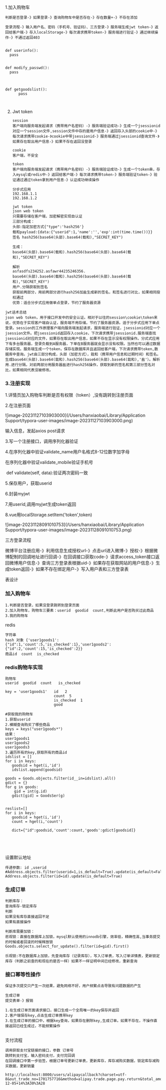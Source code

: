 1.加入购物车

~~~
判断是否登录-》如果登录-》查询购物车中是否存在-》存在数量+-》不存在添加

登录流程-》输入用户名、密码（手机号、验证码）、三方登录-》服务端生成jwt token-》返回给客户端-》存入localStorage-》每次请求携带token-》服务端进行验证-》通过继续操作-》不通过返回403


def userinfo():
  pass
  
  
def modify_passwd():
  pass
  
  
  
def getgoodslist():
      pass
  
  

~~~

2. Jwt token

   ~~~
   session   
   客户端向服务端发起请求（携带用户名密码）-》服务端验证成功-》生成一个jsessionid对应一个session文件,session文件中存的是用户信息-》返回存入头部的cookie中-》每次请求携带cookie-》cookie中带jsessionid-》服务端通过jsessionid查询文件-》如果存在取出用户信息-》如果不存在返回没登录
   
   cookie
   客户端，不安全
   
   token
   客户端向服务端发起请求（携带用户名密码）-》服务端验证成功-》生成一个token串，存入mysql或redis中-》返回给客户端-》每次请求携带token-》服务端验证token-》验证通过通过token拿到用户信息-》认证成功继续操作
   
   分步式应用
   192.168.1.1
   192.168.1.2
   
   jwt token
   json web token
   只需要存储在客户端，加密解密实现自认证
   三部分构成：
   头部:指定加密方式{"type":'hash256'}
   载和payload:{data:{"userid":1,'name':'','exp':int(time.time())}}
   签名 hash256(base64(头部).base64(载和),"SECRET_KEY")
   
   生成：
   base64(头部).base64(载和).hash256(base64(头部).base64(载和),"SECRET_KEY")
   
   解析
   asfasdfs234252.asfawr44235246356.
   base64(头部).base64(载和).hash256(base64(头部).base64(载和),"SECRET_KEY")
   用户.分隔获取到签名
   获取前两部分，用前两部分进行hash256加盐生成新的签名，和签名进行对比，如果相同授权通过
   优势：适合分步式应用做单点登录，节约了服务器资源
   ~~~

~~~
jwt话术总结
json web token，用于接口开发中的安全认证。相对于以往的session\cookie\token来说，优势在于实现客户端自认证，服务端不用存储，节约了服务器资源。适于分步式应用下单点登录。session的工作原理客户端向服务端发起请求，服务端进行验证，jsessionid对应一个jsession文件。把jsessionid返回存入cookie，下次请求携带jsessionid.服务端查找jsessionid对应的文件，如果存在取出用户信息，如果不存在显示没有权限操作。分式式应用下有多台服务器，登录负载到A服务器，下单在B服务器就会显示没有权限。当然也可以通过数据存储实现。服务端生成一个token，保存在数据库并且返回给客户端，下次请求携带token,数据库中查询。jwt由三部分构成，头部（加密方式），栽和（携带用户信息和过期时间）和签名。生成base64(头部).base64(栽和).hash256(base64(头部).base64(栽和),'盐'）。解析用.进行分隔，对前两部分用服务器盐进行hash256操作，获取到新的签名和第三部分签名对比，如果相同代表没被修改。

~~~



### 3.注册实现

1.详情页加入购物车判断是否有权限（token）,没有跳转到注册页面

2.在注册页面

![image-20231127103903000](/Users/hanxiaobai/Library/Application Support/typora-user-images/image-20231127103903000.png)

输入信息，发起axios post请求

3.写一个注册接口，调用序列化器验证

4.在序列化器中验证validate_name用户名格式8-12位数字加字母

在序列化器中验证validate_mobile验证手机号

​    def validate(self, data):验证两次密码一致

5.保存用户，获取userid

6.封装myjwt

7.用userid,调用myjwt生成token返回

8.vue用localStorage.setItem('token',token)



![image-20231128091010753](/Users/hanxiaobai/Library/Application Support/typora-user-images/image-20231128091010753.png)



三方登录流程

微博平台注册应用-》利用信息生成授权url-》点击url进入微博-》授权-》根据微博配制的回调地址进行回调-》在回调接口获取code-》请求access_token接口返回微博用户信息-》查询三方登录表根据uid-》如果存在获取网站的用户信息-》生成token返回-》如果不存在绑定用户-》写入用户表和三方登录表

表设计



### 加入购物车

~~~
1.判断是否登录，如果没登录跳转到登录页面
2.加入购物车，购物车三要素：userid  goodid  count,判断此用户是否购买过此商品
3.我的购物车
~~~

redis

~~~
字符串   
hash 对象 {'user1goods1':{"id":1,'count':5,'is_checked':1},'user1goods2':{"id":2,'count':15,'is_checked':2}}
商品id  count  is_checked
~~~

### redis购物车实现

~~~
购物车
userid  goodid  count   is_checked 

key = 'user1goods1'   id   2
                      count  5
                      is_checked  1
                      good
                      
#获取我的购物车
1.获取userid
2.模糊查询购买了哪些商品
keys = keys("user1goods*")
结果：
user1goods1
user1goods2
user1goods3
3.遍历所有的key,获取所有的商品id
idslist = []
for i in keys:
   goodsid = hget(i,'id')
   idslist.append(goodsid)

goods = Goods.objects.filter(id__in=idslist).all()
gdict = {}
for g in goods:
    gid = int(g.id)
   gdict[gid] = GoodsSer(g) 


reslist=[]
for i in keys:
   goodsid = hget(i,'id')
   count = hget(i,'count')
   
   dict={"id":goodsid,'count':count,'goods':gdict[goodsid]}

                      
                  
                     
~~~

设置默认地址

~~~
传递参数: id ,userid
#Address.objects.filter(userid=1,is_default=True).update(is_default=False)
Address.objects.filter(id=id).update(is_default=True)
~~~

### 生成订单

~~~
判断库存：
查询库存-锁定库存
判断
如果没有库存直接返回不足
如果有直接操作

判断库需要加锁：
悲观锁：直接在数据库上加锁，mysql默认使用的innodb引擎，效率低，精确性高,当事务提交的时候或者回滚的时候释放锁
Goods.objects.select_for_update().filter(id=gid).first()

乐观锁:不在数据库上加锁，先查询库存（记录库存），写入订单表，写入订单详情表，更新锁定库存（判断之前查的和现在的是否一样）如果不一样证明中间已经修改，重新查询
~~~

### 接口幂等性操作

~~~
保证多次提交只产生一次结果，避免网络不好，用户频繁点击导致有问题数据的产生

生成订单
提交表单-》报销

1.在生成订单页面请求接口，接口生成一个全局唯一的key保存并返回
2.客户端保存key,点击生成订单携带key
3.在生成订单的接口中，根据key查询，如果存在删除key,生成订单。如果不存在，不操作直接返回已经生成过，不能频繁操作


~~~

支付流程

~~~
调用获取支付宝链接的接口，参数 订单号
跳转到支付宝，输入密码支付，支付完回调
在回调接口中第一步验签，根据订单号更新订单表，更新库存，库存减购买数据，锁定库存减购买数据，更新销量

http://localhost:8000/users/alipaycallback?charset=utf-8&out_trade_no=1701757716&method=alipay.trade.page.pay.return&total_amount=100.00&sign=CT7ayPgEnH7TjCJqdNh%2FLfXMFUrJxRSw%2BQ0sY5CUCTVHEjl3c9mhcueYLNRARMNos6Npcb%2F8ugCoDGMqHWfmrM%2BQN1I9f0w%2FkQU6GVYogqzBfMOGqUGDJXnrfsMol48p7aeFE1yS%2FHYNZpsZ6Gy%2Fv7c9q8T%2B4y%2FqA0ZdK2tJcEJSKieju7Hmh9fUYYG1nYep05tR%2BXlpFSoAfdJcBRWyK35vEWLKukNtyVcdL8LSVofo1F4rV40pDo7SW8fgYw4OPDrBekKt7YmzhQnCIz2Jr1d1GbOeEKqTsilzeVP4T70V2NbF4oarSY2NYqnaDGr72Mund1i3juIOKhQUCRnWGg%3D%3D&trade_no=2023120522001434530501636072&auth_app_id=9021000132600978&version=1.0&app_id=9021000132600978&sign_type=RSA2&seller_id=2088721021813096&timestamp=2023-12-05+14%3A30%3A28

~~~

